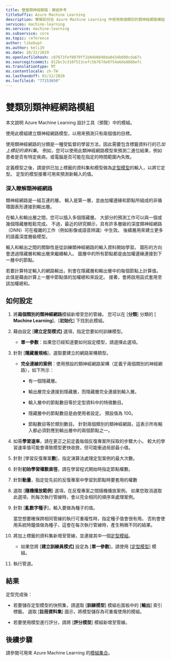```yaml
---
title: 雙層類神經網路：模組參考
titleSuffix: Azure Machine Learning
description: 瞭解如何在 Azure Machine Learning 中使用兩個類別的類神經網路模組來建立類神經網路模型，以用來預測只有兩個值的目標。
services: machine-learning
ms.service: machine-learning
ms.subservice: core
ms.topic: reference
author: likebupt
ms.author: keli19
ms.date: 10/22/2019
ms.openlocfilehash: c87673fef0079ff1b04b0840da0434b090cda67c
ms.sourcegitcommit: 812bc3c318f513cefc5b767de8754a6da888befc
ms.translationtype: MT
ms.contentlocale: zh-TW
ms.lasthandoff: 02/12/2020
ms.locfileid: "77153650"
---
```

# <a name="two-class-neural-network-module"></a>雙類別類神經網路模組

本文說明 Azure Machine Learning 設計工具（預覽）中的模組。

使用此模組建立類神經網路模型，以用來預測只有兩個值的目標。

使用類神經網路的分類是一種受監督的學習方法，因此需要包含標籤資料行的已*加上標記的資料集*。 例如，您可以使用此類神經網路模型來預測二進位結果，例如患者是否有特定疾病，或電腦是否可能在指定的時間範圍內失敗。  

定義模型之後，請提供已加上標籤的資料集和模型做為[定型模型](./train-model.md)的輸入，以將它定型。 定型的模型接著可用來預測新輸入的值。

### <a name="more-about-neural-networks"></a>深入瞭解類神經網路

類神經網路是一組互連的層。 輸入是第一層，並由加權邊緣和節點所組成的非循環圖表形連接到輸出層。

在輸入和輸出層之間，您可以插入多個隱藏層。 大部分的預測工作可以與一個或幾個隱藏層輕鬆完成。 不過，最近的研究顯示，具有許多層級的深度類神經網路（DNN）可在複雜的工作（例如影像或語音辨識）中生效。 後續層用來建立更多的語義深度層級模型。

輸入和輸出之間的關聯性是從訓練類神經網路的輸入資料開始學習。 圖形的方向會透過隱藏層和輸出層來繼續輸入。 圖層中的所有節點都是由加權邊緣連接到下一層中的節點。

若要計算特定輸入的網路輸出，則會在隱藏層和輸出層中的每個節點上計算值。 此值是藉由計算上一層中節點值的加權總和來設定。 接著，會將啟用函式套用至該加權總和。
  
## <a name="how-to-configure"></a>如何設定

1.  將**兩個類別的類神經網路**模組新增至您的管線。 您可以在 [**分類**] 分類的 [ **Machine Learning**]、[**初始化**] 下找到此模組。  
  
2.  藉由設定 [**建立定型模式]** 選項，指定您要如何訓練模型。  
  
    -   **單一參數**：如果您已經知道要如何設定模型，請選擇此選項。  

3.  針對 [**隱藏層規格**]，選取要建立的網路架構類型。  
  
    -   **完全連線的案例**：使用預設的類神經網路架構（定義于兩個類別的神經網路），如下所示：
  
        -   有一個隱藏層。
  
        -   輸出層完全連接到隱藏層，而隱藏層完全連接到輸入層。
  
        -   輸入層中的節點數目等於定型資料中的特徵數目。
  
        -   隱藏層中的節點數目是由使用者設定。 預設值為 100。
  
        -   節點數目等於類別數目。 針對兩個類別的類神經網路，這表示所有輸入都必須對應到輸出層中的兩個節點之一。

5.  如需**學習速率**，請在更正之前定義每個反復專案所採取的步驟大小。 較大的學習速率值可能會導致模型更快收斂，但可能衝過局部最小值。

6.  針對 [學習反復專案**數**]，指定演算法處理定型案例的最大次數。

7.  針對**初始學習權數直徑**，請在學習程式開始時指定節點權數。

8.  針對**動量**，指定從先前的反復專案中學習到節點時要套用的權數  

10. 選取 [**隨機播放範例**] 選項，在反復專案之間隨機播放案例。 如果您取消選取此選項，則每次執行管線時，會以完全相同的順序來處理案例。
  
11. 針對 [**亂數字種子**]，輸入要做為種子的值。
  
     當您想要確保跨相同管線的執行可重複性時，指定種子值會很有用。  否則會使用系統時鐘值做為種子，這會在每次執行管線時，產生稍微不同的結果。
  
13. 將加上標籤的資料集新增至管線，並連接其中一個[定型模組](module-reference.md)。  
  
    -   如果您將 [**建立訓練員模式]** 設定為 [**單一參數**]，請使用 [[定型模型](train-model.md)] 模組。  
  
14. 執行管道。

## <a name="results"></a>結果

定型完成後：

+ 若要儲存定型模型的快照集，請選取 [**訓練模型**] 模組右面板中的 [**輸出**] 索引標籤。 選取 [**註冊資料集**] 圖示，將模型儲存為可重複使用的模組。

+ 若要使用模型進行評分，請將 [**評分模型**] 模組新增至管線。


## <a name="next-steps"></a>後續步驟

請參閱可用來 Azure Machine Learning 的[模組集合](module-reference.md)。 
